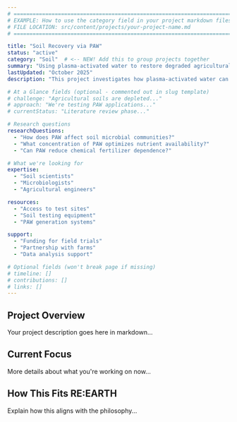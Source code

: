 ```yaml
---
# ============================================================================
# EXAMPLE: How to use the category field in your project markdown files
# FILE LOCATION: src/content/projects/your-project-name.md
# ============================================================================

title: "Soil Recovery via PAW"
status: "active"
category: "Soil"  # <-- NEW! Add this to group projects together
summary: "Using plasma-activated water to restore degraded agricultural soils."
lastUpdated: "October 2025"
description: "This project investigates how plasma-activated water can accelerate soil recovery in degraded agricultural land."

# At a Glance fields (optional - commented out in slug template)
# challenge: "Agricultural soils are depleted..."
# approach: "We're testing PAW applications..."
# currentStatus: "Literature review phase..."

# Research questions
researchQuestions:
  - "How does PAW affect soil microbial communities?"
  - "What concentration of PAW optimizes nutrient availability?"
  - "Can PAW reduce chemical fertilizer dependence?"

# What we're looking for
expertise:
  - "Soil scientists"
  - "Microbiologists"
  - "Agricultural engineers"

resources:
  - "Access to test sites"
  - "Soil testing equipment"
  - "PAW generation systems"

support:
  - "Funding for field trials"
  - "Partnership with farms"
  - "Data analysis support"

# Optional fields (won't break page if missing)
# timeline: []
# contributions: []
# links: []
---
```


## Project Overview

Your project description goes here in markdown...

## Current Focus

More details about what you're working on now...

## How This Fits RE:EARTH

Explain how this aligns with the philosophy...